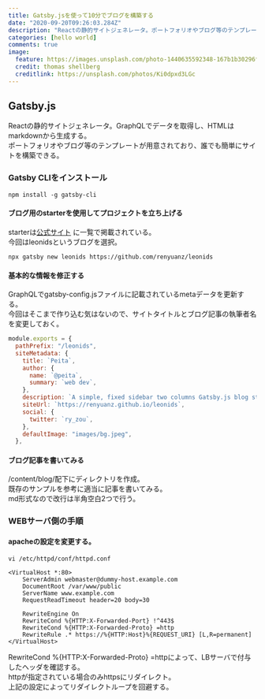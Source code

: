 ```yaml
---
title: Gatsby.jsを使って10分でブログを構築する
date: "2020-09-20T09:26:03.284Z"
description: "Reactの静的サイトジェネレータ。ポートフォリオやブログ等のテンプレートが用意されており、誰でも簡単にサイトを構築できる。"
categories: [hello world]
comments: true
image:
  feature: https://images.unsplash.com/photo-1440635592348-167b1b30296f?crop=entropy&dpr=2&fit=crop&fm=jpg&h=475&ixjsv=2.1.0&ixlib=rb-0.3.5&q=50&w=1250
  credit: thomas shellberg
  creditlink: https://unsplash.com/photos/Ki0dpxd3LGc
---
```


## Gatsby.js

Reactの静的サイトジェネレータ。GraphQLでデータを取得し、HTMLはmarkdownから生成する。  
ポートフォリオやブログ等のテンプレートが用意されており、誰でも簡単にサイトを構築できる。


### Gatsby CLIをインストール
```Linux
npm install -g gatsby-cli
```

#### ブログ用のstarterを使用してプロジェクトを立ち上げる
starterは[公式サイト](https://www.gatsbyjs.com/starters/) に一覧で掲載されている。  
今回はleonidsというブログを選択。
```Linux
npx gatsby new leonids https://github.com/renyuanz/leonids
```
  
#### 基本的な情報を修正する
GraphQLでgatsby-config.jsファイルに記載されているmetaデータを更新する。  
今回はそこまで作り込む気はないので、サイトタイトルとブログ記事の執筆者名を変更しておく。
```gatsby-config.js
module.exports = {
  pathPrefix: "/leonids",
  siteMetadata: {
    title: `Peita`,
    author: {
      name: `@peita`,
      summary: `web dev`,
    },
    description: `A simple, fixed sidebar two columns Gatsby.js blog starter.`,
    siteUrl: `https://renyuanz.github.io/leonids`,
    social: {
      twitter: `ry_zou`,
    },
    defaultImage: "images/bg.jpeg",
  },
```

  
#### ブログ記事を書いてみる
/content/blog/配下にディレクトリを作成。  
既存のサンプルを参考に適当に記事を書いてみる。  
md形式なので改行は半角空白2つで行う。

### WEBサーバ側の手順

#### apacheの設定を変更する。
```Linux
vi /etc/httpd/conf/httpd.conf

<VirtualHost *:80>
    ServerAdmin webmaster@dummy-host.example.com
    DocumentRoot /var/www/public
    ServerName www.example.com
    RequestReadTimeout header=20 body=30

    RewriteEngine On
    RewriteCond %{HTTP:X-Forwarded-Port} !^443$
    RewriteCond %{HTTP:X-Forwarded-Proto} =http
    RewriteRule .* https://%{HTTP:Host}%{REQUEST_URI} [L,R=permanent]
</VirtualHost>
```
RewriteCond %{HTTP:X-Forwarded-Proto} =httpによって、LBサーバで付与したヘッダを確認する。  
httpが指定されている場合のみhttpsにリダイレクト。  
上記の設定によってリダイレクトループを回避する。  
